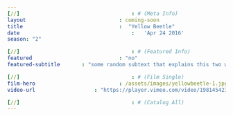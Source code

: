 ```yaml
---
[//]									: # (Meta Info)
layout 								: coming-soon
title 								:  "Yellow Beetle"
date 									:   'Apr 24 2016'
season: "2"

[//]									: # (Featured Info)
featured 							: "no"
featured-subtitle 		: "some random subtext that explains this two word title"

[//]									: # (Film Single)
film-hero 							: /assets/images/yellowbeetle-1.jpg
video-url 					: "https://player.vimeo.com/video/198145423?api=1"

[//]									: # (Catalog All)
---
```

